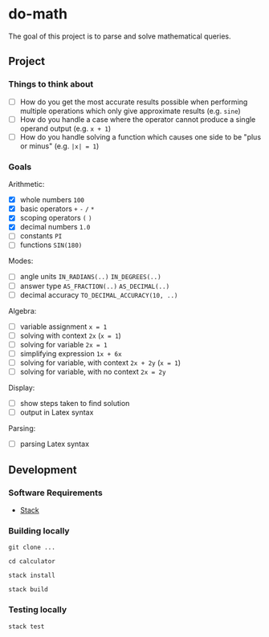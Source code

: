# do-math

The goal of this project is to parse and solve mathematical queries.

## Project

### Things to think about

- [ ] How do you get the most accurate results possible when performing multiple operations which only give approximate results (e.g. `sine`)
- [ ] How do you handle a case where the operator cannot produce a single operand output (e.g. `x + 1`)
- [ ] How do you handle solving a function which causes one side to be "plus or minus" (e.g. `|x| = 1`)

### Goals

Arithmetic:

- [x] whole numbers `100`
- [x] basic operators `+` `-` `/` `*`
- [x] scoping operators `(` `)`
- [x] decimal numbers `1.0`
- [ ] constants `PI`
- [ ] functions `SIN(180)`

Modes:

- [ ] angle units `IN_RADIANS(..)` `IN_DEGREES(..)`
- [ ] answer type `AS_FRACTION(..)` `AS_DECIMAL(..)`
- [ ] decimal accuracy `TO_DECIMAL_ACCURACY(10, ..)`

Algebra:

- [ ] variable assignment `x = 1`
- [ ] solving with context `2x` (`x = 1`)
- [ ] solving for variable `2x = 1`
- [ ] simplifying expression `1x + 6x`
- [ ] solving for variable, with context `2x + 2y` (`x = 1`)
- [ ] solving for variable, with no context `2x = 2y`

Display:

- [ ] show steps taken to find solution
- [ ] output in Latex syntax

Parsing:

- [ ] parsing Latex syntax

## Development

### Software Requirements

- [Stack](https://docs.haskellstack.org/en/stable/README/)

### Building locally

`git clone ...`

`cd calculator`

`stack install`

`stack build`

### Testing locally

`stack test`
